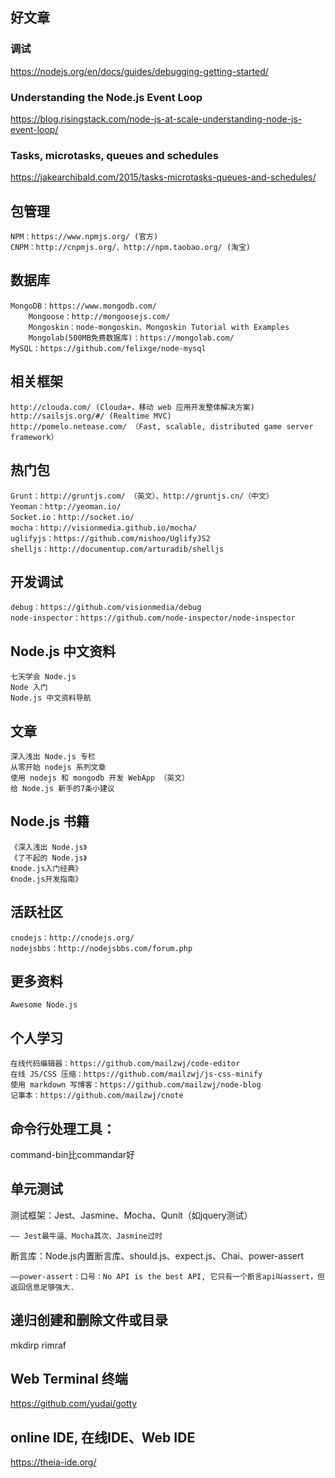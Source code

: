 ## 好文章

### 调试

https://nodejs.org/en/docs/guides/debugging-getting-started/

### Understanding the Node.js Event Loop

https://blog.risingstack.com/node-js-at-scale-understanding-node-js-event-loop/

### Tasks, microtasks, queues and schedules

https://jakearchibald.com/2015/tasks-microtasks-queues-and-schedules/

## 包管理

```
NPM：https://www.npmjs.org/ (官方)
CNPM：http://cnpmjs.org/、http://npm.taobao.org/ (淘宝)
```

## 数据库

```
MongoDB：https://www.mongodb.com/
    Mongoose：http://mongoosejs.com/
    Mongoskin：node-mongoskin、Mongoskin Tutorial with Examples
    Mongolab(500MB免费数据库)：https://mongolab.com/
MySQL：https://github.com/felixge/node-mysql
```

## 相关框架

```
http://clouda.com/ (Clouda+，移动 web 应用开发整体解决方案)
http://sailsjs.org/#/ (Realtime MVC)
http://pomelo.netease.com/ （Fast, scalable, distributed game server framework）
```

## 热门包

```
Grunt：http://gruntjs.com/ （英文）、http://gruntjs.cn/（中文）
Yeoman：http://yeoman.io/
Socket.io：http://socket.io/
mocha：http://visionmedia.github.io/mocha/
uglifyjs：https://github.com/mishoo/UglifyJS2
shelljs：http://documentup.com/arturadib/shelljs
```

## 开发调试

```
debug：https://github.com/visionmedia/debug
node-inspector：https://github.com/node-inspector/node-inspector
```

## Node.js 中文资料

```
七天学会 Node.js
Node 入门
Node.js 中文资料导航
```

## 文章

```
深入浅出 Node.js 专栏
从零开始 nodejs 系列文章
使用 nodejs 和 mongodb 开发 WebApp （英文）
给 Node.js 新手的7条小建议
```

## Node.js 书籍

```
《深入浅出 Node.js》
《了不起的 Node.js》
《node.js入门经典》
《node.js开发指南》
```

## 活跃社区

```
cnodejs：http://cnodejs.org/
nodejsbbs：http://nodejsbbs.com/forum.php
```

## 更多资料

```
Awesome Node.js
```

## 个人学习

```
在线代码编辑器：https://github.com/mailzwj/code-editor  
在线 JS/CSS 压缩：https://github.com/mailzwj/js-css-minify  
使用 markdown 写博客：https://github.com/mailzwj/node-blog  
记事本：https://github.com/mailzwj/cnote
```

## 命令行处理工具：

command-bin比commandar好

## 单元测试

测试框架：Jest、Jasmine、Mocha、Qunit（如jquery测试）

```
—— Jest最牛逼、Mocha其次、Jasmine过时
```

断言库：Node.js内置断言库、should.js、expect.js、Chai、power-assert

```
——power-assert：口号：No API is the best API, 它只有一个断言api叫assert，但返回信息足够强大.
```

## 递归创建和删除文件或目录

mkdirp
rimraf

## Web Terminal 终端

https://github.com/yudai/gotty

## online IDE, 在线IDE、Web IDE

https://theia-ide.org/